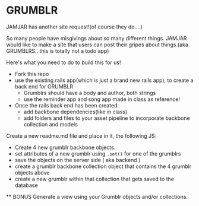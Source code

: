 # GRUMBLR

JAMJAR has another site request!(of course they do....)

So many people have misgivings about so many different things. JAMJAR would like to make a site that users can post their gripes about things.(aka GRUMBLRS.. this is totally not a todo app)

Here's what you need to do to build this for us!

- Fork this repo
- use the existing rails app(which is just a brand new rails app), to create a back end for GRUMBLR
  - Grumblrs should have a body and author, both strings
  - use the reminder app and song app made in class as reference!
- Once the rails back end has been created:
  - add backbone dependencies(like in class)
  - add folders and files to your asset pipeline to incorporate backbone collection and models

Create a new readme.md file and place in it, the following JS:

- Create 4 new grumblr backbone objects.
- set attributes of a new grumblr using `.set()` for one of the grumblrs
- save the objects on the server side ( aka backend )
- create a grumblr backbone collection object that contains the 4 grumblr objects above
- create a new grumblr within that collection that gets saved to the database

** BONUS
Generate a view using your Grumblr objects and/or collections.
